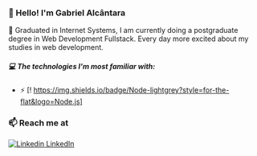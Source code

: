 ### 👋 Hello! I'm Gabriel Alcântara
🔭 Graduated in Internet Systems, I am currently doing a postgraduate degree in Web Development Fullstack. Every day more excited about my studies in web development. 

##### 💻 The technologies I'm most familiar with:


- ⚡  [! https://img.shields.io/badge/Node-lightgrey?style=for-the-flat&logo=Node.js]

### 📫 Reach me at 
[![Linkedin](https://i.stack.imgur.com/gVE0j.png) LinkedIn](https://www.linkedin.com/in/gabriel-alc%C3%A2ntara/)
